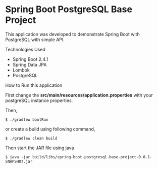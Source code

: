 # Spring Boot PostgreSQL Base Project

This application was developed to demonstrate Spring Boot with PostgreSQL with simple API.

Technologies Used

- Spring Boot 2.4.1
- Spring Data JPA
- Lombok
- PostgreSQL

How to Run this application

First change the **src/main/resources/application.properties** with your postgreSQL instance properties.

Then,

```shell
$ ./gradlew bootRun
```

or create a build using following command,

```shell
$ ./gradlew clean build
```

Then start the JAR file using java

```shell
$ java -jar build/libs/spring-boot-postgresql-base-project-0.0.1-SNAPSHOT.jar
```